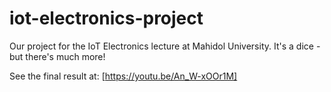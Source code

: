 # iot-electronics-project
Our project for the IoT Electronics lecture at Mahidol University. It's a dice - but there's much more!

See the final result at: [https://youtu.be/An_W-xOOr1M]
